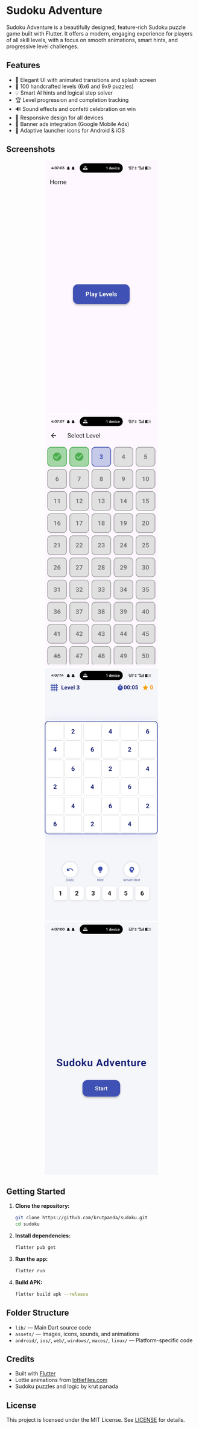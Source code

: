 # Sudoku Adventure

Sudoku Adventure is a beautifully designed, feature-rich Sudoku puzzle game built with Flutter. It offers a modern, engaging experience for players of all skill levels, with a focus on smooth animations, smart hints, and progressive level challenges.

## Features
- 🎨 Elegant UI with animated transitions and splash screen
- 🧩 100 handcrafted levels (6x6 and 9x9 puzzles)
- 💡 Smart AI hints and logical step solver
- 🏆 Level progression and completion tracking
- 🔊 Sound effects and confetti celebration on win
- 📱 Responsive design for all devices
- 📢 Banner ads integration (Google Mobile Ads)
- 🎯 Adaptive launcher icons for Android & iOS

## Screenshots

<p align="center">
  <img src="assets/screenshots/screenshot1.jpeg" alt="Home Screen" width="300"/>
  <img src="assets/screenshots/screenshot2.jpeg" alt="Game Screen" width="300"/>
  <img src="assets/screenshots/screenshot3.jpeg" alt="Level Select" width="300"/>
  <img src="assets/screenshots/screenshot4.jpeg" alt="Extra Screenshot" width="300"/>
</p>

## Getting Started
1. **Clone the repository:**
   ```sh
   git clone https://github.com/krutpanda/sudoku.git
   cd sudoku
   ```
2. **Install dependencies:**
   ```sh
   flutter pub get
   ```
3. **Run the app:**
   ```sh
   flutter run
   ```
4. **Build APK:**
   ```sh
   flutter build apk --release
   ```

## Folder Structure
- `lib/` — Main Dart source code
- `assets/` — Images, icons, sounds, and animations
- `android/`, `ios/`, `web/`, `windows/`, `macos/`, `linux/` — Platform-specific code

## Credits
- Built with [Flutter](https://flutter.dev/)
- Lottie animations from [lottiefiles.com](https://lottiefiles.com/)
- Sudoku puzzles and logic by krut panada

## License
This project is licensed under the MIT License. See [LICENSE](LICENSE) for details.
